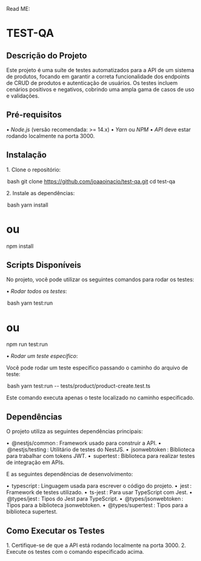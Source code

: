 Read ME:


# TEST-QA

## Descrição do Projeto

Este projeto é uma suíte de testes automatizados para a API de um sistema de produtos, focando em garantir a correta funcionalidade dos endpoints de CRUD de produtos e autenticação de usuários. Os testes incluem cenários positivos e negativos, cobrindo uma ampla gama de casos de uso e validações.


## Pré-requisitos

•⁠  ⁠*Node.js* (versão recomendada: >= 14.x)
•⁠  ⁠*Yarn* ou *NPM*
•⁠  ⁠*API* deve estar rodando localmente na porta 3000.

## Instalação

1.⁠ ⁠Clone o repositório:

   ⁠ bash
   git clone https://github.com/joaaoinacio/test-qa.git
   cd test-qa
    ⁠

2.⁠ ⁠Instale as dependências:

   ⁠ bash
   yarn install
   # ou
   npm install
    ⁠

## Scripts Disponíveis

No projeto, você pode utilizar os seguintes comandos para rodar os testes:

•⁠  ⁠*Rodar todos os testes*:

   ⁠ bash
   yarn test:run
   # ou
   npm run test:run
    ⁠

•⁠  ⁠*Rodar um teste específico*:

   Você pode rodar um teste específico passando o caminho do arquivo de teste:

   ⁠ bash
   yarn test:run -- tests/product/product-create.test.ts
    ⁠

   Este comando executa apenas o teste localizado no caminho especificado.

## Dependências

O projeto utiliza as seguintes dependências principais:

•⁠  ⁠⁠ @nestjs/common ⁠: Framework usado para construir a API.
•⁠  ⁠⁠ @nestjs/testing ⁠: Utilitário de testes do NestJS.
•⁠  ⁠⁠ jsonwebtoken ⁠: Biblioteca para trabalhar com tokens JWT.
•⁠  ⁠⁠ supertest ⁠: Biblioteca para realizar testes de integração em APIs.

E as seguintes dependências de desenvolvimento:

•⁠  ⁠⁠ typescript ⁠: Linguagem usada para escrever o código do projeto.
•⁠  ⁠⁠ jest ⁠: Framework de testes utilizado.
•⁠  ⁠⁠ ts-jest ⁠: Para usar TypeScript com Jest.
•⁠  ⁠⁠ @types/jest ⁠: Tipos do Jest para TypeScript.
•⁠  ⁠⁠ @types/jsonwebtoken ⁠: Tipos para a biblioteca jsonwebtoken.
•⁠  ⁠⁠ @types/supertest ⁠: Tipos para a biblioteca supertest.

## Como Executar os Testes

1.⁠ ⁠Certifique-se de que a API está rodando localmente na porta 3000.
2.⁠ ⁠Execute os testes com o comando especificado acima.